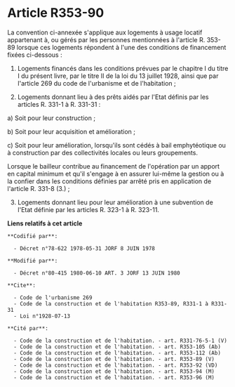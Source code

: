 # Article R353-90

La convention ci-annexée s'applique aux logements à usage locatif appartenant à, ou gérés par les personnes mentionnées à
l'article R. 353-89 lorsque ces logements répondent à l'une des conditions de financement fixées ci-dessous :

1. Logements financés dans les conditions prévues par le chapitre I du titre I du présent livre, par le titre II de la loi du
13 juillet 1928, ainsi que par l'article 269 du code de l'urbanisme et de l'habitation ; 

2. Logements donnant lieu à des prêts aidés par l'Etat définis par les articles R. 331-1 à R. 331-31 :

a) Soit pour leur construction ; 

b) Soit pour leur acquisition et amélioration ; 

c) Soit pour leur amélioration, lorsqu'ils sont cédés à bail emphytéotique ou à construction par des collectivités locales ou
leurs groupements. 

Lorsque le bailleur contribue au financement de l'opération par un apport en capital minimum et qu'il s'engage à en assurer
lui-même la gestion ou à la confier dans les conditions définies par arrêté pris en application de l'article R. 331-8 (3.) ; 

3. Logements donnant lieu pour leur amélioration à une subvention de l'Etat définie par les articles R. 323-1 à R. 323-11.

**Liens relatifs à cet article**

	**Codifié par**:

	  - Décret n°78-622 1978-05-31 JORF 8 JUIN 1978

	**Modifié par**:

	  - Décret n°80-415 1980-06-10 ART. 3 JORF 13 JUIN 1980

	**Cite**:

	  - Code de l'urbanisme 269
	  - Code de la construction et de l'habitation R353-89, R331-1 à R331-31
	  - Loi n°1928-07-13

	**Cité par**:

	  - Code de la construction et de l'habitation. - art. R331-76-5-1 (V)
	  - Code de la construction et de l'habitation. - art. R353-105 (Ab)
	  - Code de la construction et de l'habitation. - art. R353-112 (Ab)
	  - Code de la construction et de l'habitation. - art. R353-89 (V)
	  - Code de la construction et de l'habitation. - art. R353-92 (VD)
	  - Code de la construction et de l'habitation. - art. R353-94 (M)
	  - Code de la construction et de l'habitation. - art. R353-96 (M)
